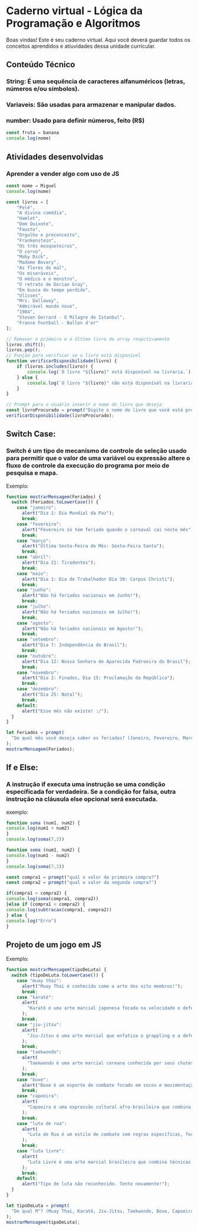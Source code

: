 # Caderno virtual - Lógica da Programação e Algoritmos
Boas vindas! Este é seu caderno virtual. Aqui você deverá guardar todos os conceitos aprendidos e atiuvidades dessa unidade curricular. 


## Conteúdo Técnico
### String: É uma sequência de caracteres alfanuméricos (letras, números e/ou símbolos).
### Variaveis: São usadas para armazenar e manipular dados.
### number: Usado para definir números, feito (R$)
```js
const fruta = banana
console.log(nome)
```


## Atividades desenvolvidas
### Aprender a vender algo com uso de JS
```js
const nome = Miguel
console.log(nome)
```
```js
const livros = [
    "Pelé",
    "A divina comédia",
    "Hamlet",
    "Dom Quixote",
    "Fausto",
    "Orgulho e preconceito",
    "Frankenstein",
    "Os três mosqueteiros",
    "O corvo",
    "Moby Dick",
    "Madame Bovary",
    "As flores do mal",
    "Os miseráveis",
    "O médico e o monstro",
    "O retrato de Dorian Gray",
    "Em busca do tempo perdido",
    "Ulisses",
    "Mrs. Dalloway",
    "Admirável mundo novo",
    "1984",
    "Steven Gerrard - O Milagre de Istanbul",
    "France Football - Ballon d'or"
];

// Remover o primeiro e o último livro do array respctivamente
livros.shift(); 
livros.pop();  
// Função para verificar se o livro está disponível
function verificarDisponibilidade(livro) {
    if (livros.includes(livro)) {
        console.log(`O livro "${livro}" está disponível na livraria.`);
    } else {
        console.log(`O livro "${livro}" não está disponível na livraria.`);
    }
}

// Prompt para o usuário inserir o nome do livro que deseja
const livroProcurado = prompt("Digite o nome do livro que você está procurando:");
verificarDisponibilidade(livroProcurado);
```
## Switch Case:
### Switch é um tipo de mecanismo de controle de seleção usado para permitir que o valor de uma variável ou expressão altere o fluxo de controle da execução do programa por meio de pesquisa e mapa.
Exemplo:
```js
function mostrarMensagem(Feriados) {
  switch (Feriados.toLowerCase()) {
    case "janeiro":
      alert("Dia 1: Dia Mundial da Paz");
      break;
    case "fevereiro":
      alert("Fevereiro só tem feriado quando o carnaval cai neste mês");
      break;
    case "março":
      alert("Última Sexta-Feira do Mês: Sexta-Feira Santa");
      break;
    case "abril":
      alert("Dia 21: Tiradentes");
      break;
    case "maio":
      alert("Dia 1: Dia do Trabalhador Dia 30: Corpus Christi");
      break;
    case "junho":
      alert("Não há feriados nacionais em Junho!");
      break;
    case "julho":
      alert("Não há feriados nacionais em Julho!");
      break;
    case "agosto":
      alert("Não há feriados nacionais em Agosto!");
      break;
    case "setembro":
      alert("Dia 7: Independência do Brasil");
      break;
    case "outubro":
      alert("Dia 12: Nossa Senhora de Aparecida Padroeira do Brasil");
      break;
    case "novembro":
      alert("Dia 2: Finados, Dia 15: Proclamação da República");
      break;
    case "dezembro":
      alert("Dia 25: Natal");
      break;
    default:
      alert("Esse mês não existe! :/");
  }
}

let Feriados = prompt(
  "De qual mês você deseja saber os feriados? (Janeiro, Fevereiro, Março, Abril, Maio, Junho, Julho, Agosto, Setembro, Outubro, Novembro e Dezembro)"
);
mostrarMensagem(Feriados);
```
## If e Else:
### A instrução if executa uma instrução se uma condição especificada for verdadeira. Se a condição for falsa, outra instrução na cláusula else opcional será executada.
exemplo:
```js
function soma (num1, num2) {
console.log(num1 + num2)
}
console.log(soma(7,2))

function soma (num1, num2) {
console.log(num1 - num2)
}
console.log(soma(7,2))

const compra1 = prompt("qual o valor da primeira compra?")
const compra2 = prompt("qual o valor da segunda compra?")

if(compra1 > compra2) {
console.log(soma(compra1, compra2))
}else if (compra1 < compra2) {
console.log(subtracao(compra1, compra2))
} else {
console.log("Erro")
}
```
## Projeto de um jogo em JS
Exemplo:
```js
function mostrarMensagem(tipoDeLuta) {
  switch (tipoDeLuta.toLowerCase()) {
    case "muay thai":
      alert("Muay Thai é conhecido como a arte dos oito membros!");
      break;
    case "karatê":
      alert(
        "Karatê é uma arte marcial japonesa focada na velocidade e defesa!"
      );
      break;
    case "jiu-jitsu":
      alert(
        "Jiu-Jitsu é uma arte marcial que enfatiza o grappling e a defesa pessoal!"
      );
      break;
    case "taekwondo":
      alert(
        "Taekwondo é uma arte marcial coreana conhecida por seus chutes altos!"
      );
      break;
    case "boxe":
      alert("Boxe é um esporte de combate focado em socos e movimentação!");
      break;
    case "capoeira":
      alert(
        "Capoeira é uma expressão cultural afro-brasileira que combina dança, acrobacias e música!"
      );
      break;
    case "luta de rua":
      alert(
        "Luta de Rua é um estilo de combate sem regras específicas, focado na autodefesa!"
      );
      break;
    case "luta livre":
      alert(
        "Luta Livre é uma arte marcial brasileira que combina técnicas de grappling e submissão!"
      );
      break;
    default:
      alert("Tipo de luta não reconhecido. Tente novamente!");
  }
}

let tipoDeLuta = prompt(
  "De qual M^? (Muay Thai, Karatê, Jiu-Jitsu, Taekwondo, Boxe, Capoeira, Luta de Rua, Luta Livre)"
);
mostrarMensagem(tipoDeLuta);
```
